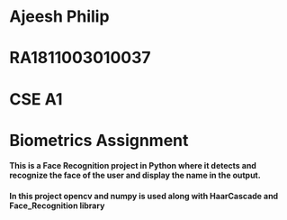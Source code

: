 # Ajeesh Philip
# RA1811003010037
# CSE A1
# Biometrics Assignment

#### This is a Face Recognition project in Python where it detects and recognize the face of the user and display the name in the output.
#### In this project opencv and numpy is used along with HaarCascade and Face_Recognition library
